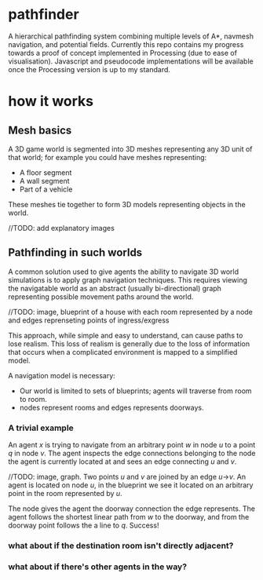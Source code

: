 # pathfinder
A hierarchical pathfinding system combining multiple levels of A*, navmesh navigation, and potential fields.
Currently this repo contains my progress towards a proof of concept implemented in Processing (due to ease of visualisation). Javascript and pseudocode implementations will be available once the Processing version is up to my standard.

# how it works
## Mesh basics
A 3D game world is segmented into 3D meshes representing any 3D unit of that world; for example you could have meshes representing:
- A floor segment
- A wall segment
- Part of a vehicle

These meshes tie together to form 3D models representing objects in the world.

//TODO: add explanatory images

## Pathfinding in such worlds
A common solution used to give agents the ability to navigate 3D world simulations is to apply graph navigation techniques. This requires viewing the navigatable world as an abstract (usually bi-directional) graph representing possible movement paths around the world.

//TODO: image, blueprint of a house with each room represented by a node and edges reprenseting points of ingress/exgress

This approach, while simple and easy to understand, can cause paths to lose realism. This loss of realism is generally due to the loss of information that occurs when a complicated environment is mapped to a simplified model.

A navigation model is necessary:
- Our world is limited to sets of blueprints; agents will traverse from room to room.
- nodes represent rooms and edges represents doorways.

### A trivial example
An agent _x_ is trying to navigate from an arbitrary point _w_ in node _u_ to a point _q_ in node _v_. The agent inspects the edge connections belonging to the node the agent is currently located at and sees an edge connecting _u_ and _v_.

//TODO: image, graph. Two points _u_ and _v_ are joined by an edge _u_->_v_. An agent is located on node _u_, in the blueprint we see it located on an arbitrary point in the room represented by _u_.

The node gives the agent the doorway connection the edge represents. The agent follows the shortest linear path from _w_ to the doorway, and from the doorway point follows the a line to _q_. Success!

### what about if the destination room isn't directly adjacent?

### what about if there's other agents in the way?
